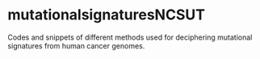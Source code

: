 # mutationalsignaturesNCSUT

Codes and snippets of different methods used for deciphering mutational signatures from human cancer genomes.